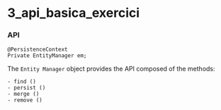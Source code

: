 # 3_api_basica_exercici
### API
~~~
@PersistenceContext
Private EntityManager em;
~~~
The `Entity Manager` object provides the API composed of the methods:
~~~
- find ()
- persist ()
- merge ()
- remove ()
~~~
